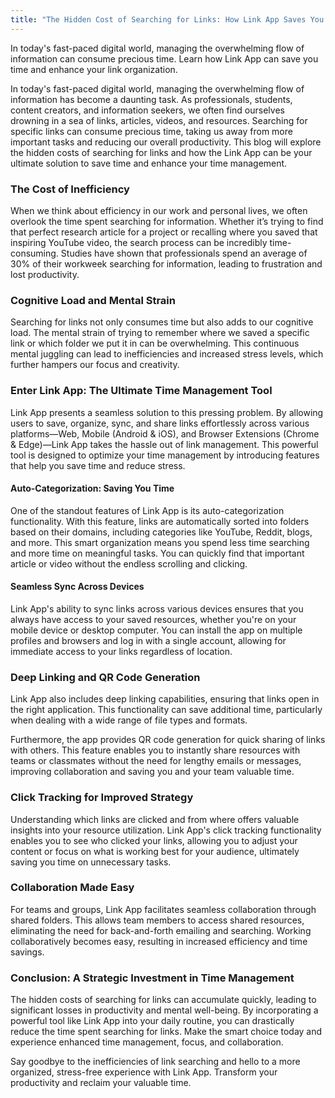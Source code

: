 ```yaml
---
title: "The Hidden Cost of Searching for Links: How Link App Saves You Time"
---
```


In today's fast-paced digital world, managing the overwhelming flow of information can consume precious time. Learn how Link App can save you time and enhance your link organization.

In today's fast-paced digital world, managing the overwhelming flow of information has become a daunting task. As professionals, students, content creators, and information seekers, we often find ourselves drowning in a sea of links, articles, videos, and resources. Searching for specific links can consume precious time, taking us away from more important tasks and reducing our overall productivity. This blog will explore the hidden costs of searching for links and how the Link App can be your ultimate solution to save time and enhance your time management.

### The Cost of Inefficiency
When we think about efficiency in our work and personal lives, we often overlook the time spent searching for information. Whether it’s trying to find that perfect research article for a project or recalling where you saved that inspiring YouTube video, the search process can be incredibly time-consuming. Studies have shown that professionals spend an average of 30% of their workweek searching for information, leading to frustration and lost productivity.

### Cognitive Load and Mental Strain
Searching for links not only consumes time but also adds to our cognitive load. The mental strain of trying to remember where we saved a specific link or which folder we put it in can be overwhelming. This continuous mental juggling can lead to inefficiencies and increased stress levels, which further hampers our focus and creativity.

### Enter Link App: The Ultimate Time Management Tool
Link App presents a seamless solution to this pressing problem. By allowing users to save, organize, sync, and share links effortlessly across various platforms—Web, Mobile (Android & iOS), and Browser Extensions (Chrome & Edge)—Link App takes the hassle out of link management. This powerful tool is designed to optimize your time management by introducing features that help you save time and reduce stress.

#### Auto-Categorization: Saving You Time
One of the standout features of Link App is its auto-categorization functionality. With this feature, links are automatically sorted into folders based on their domains, including categories like YouTube, Reddit, blogs, and more. This smart organization means you spend less time searching and more time on meaningful tasks. You can quickly find that important article or video without the endless scrolling and clicking.

#### Seamless Sync Across Devices
Link App's ability to sync links across various devices ensures that you always have access to your saved resources, whether you're on your mobile device or desktop computer. You can install the app on multiple profiles and browsers and log in with a single account, allowing for immediate access to your links regardless of location.

### Deep Linking and QR Code Generation
Link App also includes deep linking capabilities, ensuring that links open in the right application. This functionality can save additional time, particularly when dealing with a wide range of file types and formats.

Furthermore, the app provides QR code generation for quick sharing of links with others. This feature enables you to instantly share resources with teams or classmates without the need for lengthy emails or messages, improving collaboration and saving you and your team valuable time.

### Click Tracking for Improved Strategy
Understanding which links are clicked and from where offers valuable insights into your resource utilization. Link App's click tracking functionality enables you to see who clicked your links, allowing you to adjust your content or focus on what is working best for your audience, ultimately saving you time on unnecessary tasks.

### Collaboration Made Easy
For teams and groups, Link App facilitates seamless collaboration through shared folders. This allows team members to access shared resources, eliminating the need for back-and-forth emailing and searching. Working collaboratively becomes easy, resulting in increased efficiency and time savings.

### Conclusion: A Strategic Investment in Time Management
The hidden costs of searching for links can accumulate quickly, leading to significant losses in productivity and mental well-being. By incorporating a powerful tool like Link App into your daily routine, you can drastically reduce the time spent searching for links. Make the smart choice today and experience enhanced time management, focus, and collaboration.

Say goodbye to the inefficiencies of link searching and hello to a more organized, stress-free experience with Link App.  Transform your productivity and reclaim your valuable time.